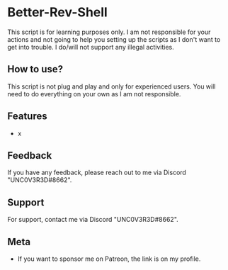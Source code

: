 
# Better-Rev-Shell

This script is for learning purposes only. I am not responsible for your actions and not going to help you setting up the scripts as I don't want to get into trouble. I do/will not support any illegal activities.




## How to use?

This script is not plug and play and only for experienced users. You will need to do everything on your own as I am not responsible.




## Features

- x




## Feedback

If you have any feedback, please reach out to me via Discord "UNC0V3R3D#8662".






## Support

For support, contact me via  Discord "UNC0V3R3D#8662".


## Meta


- If you want to sponsor me on Patreon, the link is on my profile.


